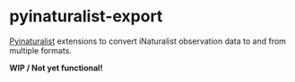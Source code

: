 # pyinaturalist-export

[Pyinaturalist](https://github.com/niconoe/pyinaturalist) extensions to convert iNaturalist observation data to and from multiple formats.

**WIP / Not yet functional!**
